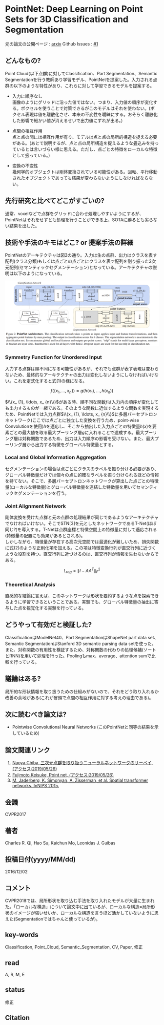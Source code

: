 # PointNet: Deep Learning on Point Sets for 3D Classification and Segmentation

元の論文の公開ページ : [arxiv](https://arxiv.org/abs/1612.00593)
Github Issues : [#1](https://github.com/Obarads/obarads.github.io/issues/1)

## どんなもの?
Point Cloud(以下点群)に対してClassification、Part Segmentation、Semantic Segmentationを行う教師あり学習モデル、PointNetを提案した。入力される点群の以下のような特性があり、これらに対して学習できるモデルを提案する。

- 入力に順序なし  
  画像のようにグリッドに沿った値ではない。つまり、入力値の順序が変化する。ボクセルを使うことで対策できるがこのモデルはそれを使わない。(ボクセル表現は値を離散化させ、本来の不変性を曖昧にする。おそらく離散化した影響で細かい値が消えるせいで出力値にずれが出る。)

- 点間の相互作用  
  点と点の間には相互作用が有り、モデルは点と点の局所的構造を捉える必要がある。(あとで説明するが、点と点の局所構造を捉えるような畳込みを持っているとは言いづらい様に思える。ただし、点ごとの特徴をローカルな特徴として扱っている。)

- 変換の不変性  
  幾何学的オブジェクトは剛体変換されている可能性がある。回転、平行移動されたオブジェクトであっても結果が変わらないようにしなければならない。

## 先行研究と比べてどこがすごいの?
通常、voxelなどで点群をグリッドに合わせ処理しやすいようにするが、PointNetはそれをせずとも処理を行うことができる上、SOTAに勝るとも劣らない結果を出した。

## 技術や手法のキモはどこ? or 提案手法の詳細
PointNetのアーキテクチャは図2の通り。入力は生の点群、出力はクラスを表す配列(クラス分類)もしくは点ごとの点ごとにクラスを表す配列を割り振った2次元配列(セマンティックセグメンテーション)となっている。アーキテクチャの説明は以下のようになっている。

![fig2](img/PDLoPSf3CaS/fig2.png)

### Symmetry Function for Unordered Input
入力する点群は順不同になる可能性があるが、それでも点群が表す表現は変わらないため、最終的なアーキテクチャの出力は変化しないようにしなければいけない。これを定式化すると式(1)の様になる。

$$
f\left(\left\{x_{1}, \ldots, x_{n}\right\}\right) \approx g\left(h\left(x_{1}\right), \ldots, h\left(x_{n}\right)\right) \tag{1}
$$

$\\{x_ {1}, \ldots, x_ {n}\\}$がある時、順不同な関数$f$は入力内の順序が変化しても出力するものが一緒である。そのような関数に近似するような関数を実現するため、PointNetでは入力点群$\\{x_ {1}, \ldots, x_ {n}\\}$に多層パーセプトロンネットワーク(ここでは点ごとに独立した変換を行うため、point-wise Convolutionを使用)$h$を適応し、そこから抽出した入力点ごとの特徴量$h(x)$を要素ごとの最大値を取る最大プーリング層$g$に入れることで達成する。最大プーリング層は対称関数であるため、出力は入力順序の影響を受けない。また、最大プーリング層から出力する特徴をグローバル特徴量とする。

### Local and Global Information Aggregation
セグメンテーションの場合は点ごとにクラスのラベルを振り分ける必要があり、グローバル特徴量だけでは個々の点に的確なラベルを振り分けられるほどの情報を持てない。そこで、多層パーセプトロンネットワークが算出した点ごとの特徴量(ローカルな特徴量)とグローバル特徴量を連結した特徴量を用いてセマンティックセグメンテーションを行う。

### Joint Alignment Network
剛体変換を受けた点群と元の点群の処理結果が同じであるようなアーキテクチャでなければいけない。そこでSTN[3]を元としたネットワークであるT-Net(ほぼ同じ?)を導入する。T-Netは点群座標と特徴空間上の特徴量に対して適応される(特徴量の配置にも効果があるとされる)。  
しかしながら、特徴量が存在する高次元空間では最適化が難しいため、損失関数に式(2)のような正則化項を加える。この項は特徴変換行列が直交行列に近づくような役割を持つ。直交行列に近づけるのは、直交行列が情報を失わないからである。

$$
L_{r e g}=\left\|I-A A^{T}\right\|_{F}^{2} \tag{2}
$$

### Theoretical Analysis
直感的な結論に言えば、このネットワークは形状を要約するような点を探索できるように学習できるということである。実験でも、グローバル特徴量の抽出に寄与した点を視覚化する実験を行っている。

## どうやって有効だと検証した?
ClassificationはModelNet40、Part SegmentationはShapeNet part data set、Semantic SegmentationはStanford 3D semantic parsing data setを使った。また、対称関数の有用性を検証するため、対称関数の代わりの処理候補(ソートとRNN)を用いて処理を行った。Poolingもmax、average、attention sumで比較を行っている。

## 議論はある?
局所的な形状情報を取り扱うための仕組みがないので、それをどう取り入れるか改善の余地がある(これが冒頭で点間の相互作用に対する考えの理由である)。

## 次に読むべき論文は?
- Pointwise Convolutional Neural Networks (このPointNetと同等の結果を示しているため)

## 論文関連リンク
1. [Naoya Chiba, 三次元点群を取り扱うニューラルネットワークのサーベイ, (アクセス:2019/05/26)](https://www.slideshare.net/naoyachiba18/ss-120302579)
2. [Fujimoto Keisuke, Point net, (アクセス:2019/05/26)](https://www.slideshare.net/FujimotoKeisuke/point-net)
3. [M. Jaderberg, K. Simonyan, A. Zisserman, et al. Spatial transformer networks. InNIPS 2015.](https://papers.nips.cc/paper/5854-spatial-transformer-networks.pdf)

## 会議
CVPR2017

## 著者
Charles R. Qi, Hao Su, Kaichun Mo,  Leonidas J. Guibas  

## 投稿日付(yyyy/MM/dd)
2016/12/02

## コメント
CVPR2018では、局所形状を取り込む手法を取り入れたモデルが大量に生まれた。「ローカルな構造」について論文中に出ているが、ローカルな構造=局所形状のイメージが強いせいか、ローカルな構造を言うほど活かしていないように思えた(Segmentationではちゃんと使っているが)。

## key-words
Classification, Point_Cloud, Semantic_Segmentation, CV, Paper, 修正

## read
A, R, M, E

## status
修正

## Citation

